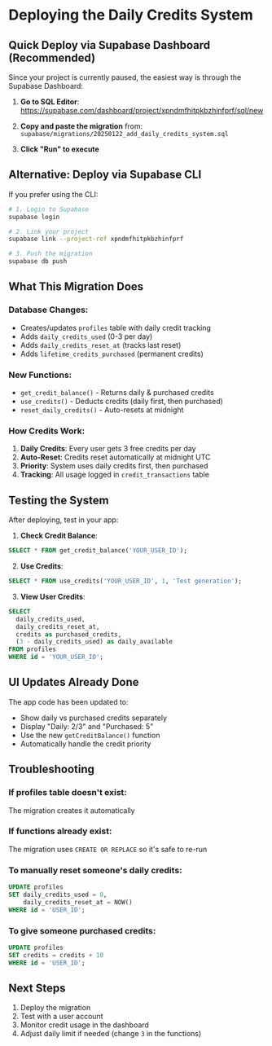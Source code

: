 # Deploying the Daily Credits System

## Quick Deploy via Supabase Dashboard (Recommended)

Since your project is currently paused, the easiest way is through the Supabase Dashboard:

1. **Go to SQL Editor**: 
   https://supabase.com/dashboard/project/xpndmfhitpkbzhinfprf/sql/new

2. **Copy and paste the migration** from:
   `supabase/migrations/20250122_add_daily_credits_system.sql`

3. **Click "Run" to execute**

## Alternative: Deploy via Supabase CLI

If you prefer using the CLI:

```bash
# 1. Login to Supabase
supabase login

# 2. Link your project
supabase link --project-ref xpndmfhitpkbzhinfprf

# 3. Push the migration
supabase db push
```

## What This Migration Does

### Database Changes:
- Creates/updates `profiles` table with daily credit tracking
- Adds `daily_credits_used` (0-3 per day)
- Adds `daily_credits_reset_at` (tracks last reset)
- Adds `lifetime_credits_purchased` (permanent credits)

### New Functions:
- `get_credit_balance()` - Returns daily & purchased credits
- `use_credits()` - Deducts credits (daily first, then purchased)
- `reset_daily_credits()` - Auto-resets at midnight

### How Credits Work:
1. **Daily Credits**: Every user gets 3 free credits per day
2. **Auto-Reset**: Credits reset automatically at midnight UTC
3. **Priority**: System uses daily credits first, then purchased
4. **Tracking**: All usage logged in `credit_transactions` table

## Testing the System

After deploying, test in your app:

1. **Check Credit Balance**:
```sql
SELECT * FROM get_credit_balance('YOUR_USER_ID');
```

2. **Use Credits**:
```sql
SELECT * FROM use_credits('YOUR_USER_ID', 1, 'Test generation');
```

3. **View User Credits**:
```sql
SELECT 
  daily_credits_used,
  daily_credits_reset_at,
  credits as purchased_credits,
  (3 - daily_credits_used) as daily_available
FROM profiles 
WHERE id = 'YOUR_USER_ID';
```

## UI Updates Already Done

The app code has been updated to:
- Show daily vs purchased credits separately
- Display "Daily: 2/3" and "Purchased: 5" 
- Use the new `getCreditBalance()` function
- Automatically handle the credit priority

## Troubleshooting

### If profiles table doesn't exist:
The migration creates it automatically

### If functions already exist:
The migration uses `CREATE OR REPLACE` so it's safe to re-run

### To manually reset someone's daily credits:
```sql
UPDATE profiles 
SET daily_credits_used = 0, 
    daily_credits_reset_at = NOW() 
WHERE id = 'USER_ID';
```

### To give someone purchased credits:
```sql
UPDATE profiles 
SET credits = credits + 10 
WHERE id = 'USER_ID';
```

## Next Steps

1. Deploy the migration
2. Test with a user account
3. Monitor credit usage in the dashboard
4. Adjust daily limit if needed (change `3` in the functions)